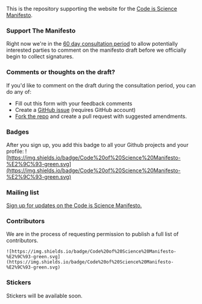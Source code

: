This is the repository supporting the website for the [Code is Science Manifesto](https://codeisscience.github.io/manifesto/).

### Support The Manifesto
Right now we're in the [60 day consultation period](roadmap.md) to allow potentially interested parties to comment on the manifesto draft before we officially begin to collect signatures.

### Comments or thoughts on the draft?

If you'd like to comment on the draft during the consultation period, you can do any of:

- Fill out this form with your feedback comments
- Create a [GitHub issue](https://github.com/codeisscience/manifesto/issues/new?title=[Manifesto%20Comment]) (requires GitHub account)
- [Fork the repo](https://github.com/codeisscience/manifesto/fork) and create a pull request with suggested amendments. 

### Badges
After you sign up, you add this badge to all your Github projects and your profile: 
![https://img.shields.io/badge/Code%20of%20Science%20Manifesto-%E2%9C%93-green.svg](https://img.shields.io/badge/Code%20of%20Science%20Manifesto-%E2%9C%93-green.svg)

### Mailing list

[Sign up for updates on the Code is Science Manifesto.](https://goo.gl/forms/gzd3dugLkZV92gms1) 

### Contributors
We are in the process of requesting permission to publish a full list of contributors. 

```
![https://img.shields.io/badge/Code%20of%20Science%20Manifesto-%E2%9C%93-green.svg](https://img.shields.io/badge/Code%20of%20Science%20Manifesto-%E2%9C%93-green.svg)
```
### Stickers
Stickers will be available soon. 


